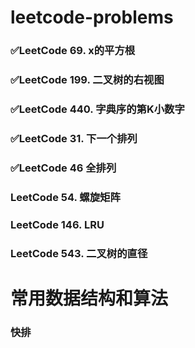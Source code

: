 # leetcode-problems
### ✅LeetCode 69. x的平方根

### ✅LeetCode 199. 二叉树的右视图

### ✅LeetCode 440. 字典序的第K小数字

### ✅LeetCode 31. 下一个排列

### ✅LeetCode 46 全排列

### LeetCode 54. 螺旋矩阵

### LeetCode 146. LRU

### LeetCode 543. 二叉树的直径

# 常用数据结构和算法

### 快排